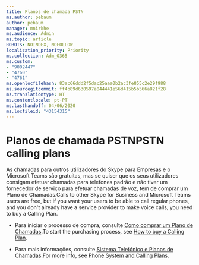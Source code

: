 ```yaml
---
title: Planos de chamada PSTN
ms.author: pebaum
author: pebaum
manager: mnirkhe
ms.audience: Admin
ms.topic: article
ROBOTS: NOINDEX, NOFOLLOW
localization_priority: Priority
ms.collection: Adm_O365
ms.custom:
- "9002447"
- "4760"
- "4761"
ms.openlocfilehash: 83ac66ddd2f5dac25aaa0b2ac3fe855c2e29f988
ms.sourcegitcommit: ff4b89d630597a044441e56d415b5b566a821f28
ms.translationtype: HT
ms.contentlocale: pt-PT
ms.lasthandoff: 04/06/2020
ms.locfileid: "43154315"
---
```

# <a name="pstn-calling-plans"></a><span data-ttu-id="97037-102">Planos de chamada PSTN</span><span class="sxs-lookup"><span data-stu-id="97037-102">PSTN calling plans</span></span>

<span data-ttu-id="97037-103">As chamadas para outros utilizadores do Skype para Empresas e o Microsoft Teams são gratuitas, mas se quiser que os seus utilizadores consigam efetuar chamadas para telefones padrão e não tiver um fornecedor de serviço para efetuar chamadas de voz, tem de comprar um Plano de Chamadas.</span><span class="sxs-lookup"><span data-stu-id="97037-103">Calls to other Skype for Business and Microsoft Teams users are free, but if you want your users to be able to call regular phones, and you don't already have a service provider to make voice calls, you need to buy a Calling Plan.</span></span> 

- <span data-ttu-id="97037-104">Para iniciar o processo de compra, consulte [Como comprar um Plano de Chamadas](https://docs.microsoft.com/MicrosoftTeams/calling-plans-for-office-365).</span><span class="sxs-lookup"><span data-stu-id="97037-104">To start the purchasing process, see [How to buy a Calling Plan](https://docs.microsoft.com/MicrosoftTeams/calling-plans-for-office-365).</span></span> 

- <span data-ttu-id="97037-105">Para mais informações, consulte [Sistema Telefónico e Planos de Chamadas](https://docs.microsoft.com/MicrosoftTeams/calling-plan-landing-page).</span><span class="sxs-lookup"><span data-stu-id="97037-105">For more info, see [Phone System and Calling Plans](https://docs.microsoft.com/MicrosoftTeams/calling-plan-landing-page).</span></span> 
